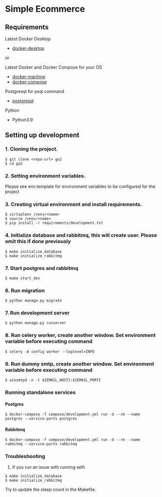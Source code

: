 # Simple Ecommerce

## Requirements
Latest Docker Desktop
- [docker-desktop](https://docs.docker.com/desktop/)

or

Latest Docker and Docker Compose for your OS
- [docker-machine](https://docs.docker.com/engine/installation/)
- [docker-compose](https://docs.docker.com/compose/install/)

Postgresql for psql command
- [postgresql](https://www.postgresql.org/download/)

Python
- Python3.9

## Setting up development
### 1. Cloning the project.
```commandline
$ git clone <repo-url> go2
$ cd go2
```
### 2. Setting environment variables.
Please see env.template for environment variables to be configured for the project

### 3. Creating virtual environment and install requirements.
```commandline
$ virtualenv /venv/<name>
$ source /venv/<name>
$ pip install -r requirements/development.txt
```

### 4. Initialize database and rabbitmq, this will create user. Please omit this if done previously
```commandline
$ make initialize_database
$ make initialize_rabbitmq
```

### 7. Start postgres and rabbitmq
```commandline
$ make start_dev
```

### 6. Run migration
```commandline
$ python manage.py migrate
```

### 7. Run development server
```commandline
$ python manage.py runserver
```

### 8. Run celery worker, create another window. Set environment variable before executing command
```commandline
$ celery -A config worker --loglevel=INFO
```

### 9. Run dummy smtp, create another window. Set environment variable before executing command
```commandline
$ aiosmtpd -n -l ${EMAIL_HOST}:${EMAIL_PORT}
```
### Running standalone services

#### Postgres
```commandline
$ docker-compose -f compose/development.yml run -d --rm --name postgres --service-ports postgres
```

#### Rabbitmq
```commandline
$ docker-compose -f compose/development.yml run -d --rm --name rabbitmq --service-ports rabbitmq 
```

### Troubleshooting
1. If you run an issue with running with
```commandline
$ make initialize_database
$ make initialize_rabbitmq
```
Try to update the sleep count in the Makefile.